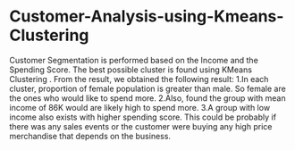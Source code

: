 # Customer-Analysis-using-Kmeans-Clustering
Customer Segmentation is performed based on the Income and the Spending Score. The best possible cluster is found using KMeans Clustering .
From the result, we obtained the following result:
1.In each cluster, proportion of female population is greater than male. So female are the ones who would like to spend more.
2.Also, found the group with mean income of 86K would are likely high to spend more.
3.A group with low income also exists with higher spending score. This could be probably if there was any sales events or the customer were buying any high price merchandise that depends on the business.
